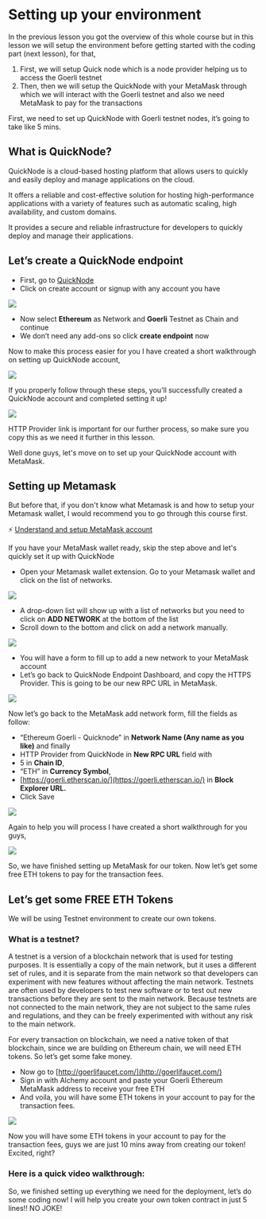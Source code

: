 # Setting up your environment

In the previous lesson you got the overview of this whole course but in this lesson we will setup the environment before getting started with the coding part (next lesson), for that,

1.  First, we will setup Quick node which is a node provider helping us to access the Goerli testnet
2.  Then, then we will setup the QuickNode with your MetaMask through which we will interact with the Goerli testnet and also we need MetaMask to pay for the transactions

First, we need to set up QuickNode with Goerli testnet nodes, it’s going to take like 5 mins.

## What is QuickNode?

QuickNode is a cloud-based hosting platform that allows users to quickly and easily deploy and manage applications on the cloud.

It offers a reliable and cost-effective solution for hosting high-performance applications with a variety of features such as automatic scaling, high availability, and custom domains.

It provides a secure and reliable infrastructure for developers to quickly deploy and manage their applications.

## Let’s create a QuickNode endpoint

- First, go to [QuickNode](https://www.quicknode.com/?utm_source=partner&utm_campaign=metaschool&utm_content=metaschool-guides&utm_medium=partner)
- Click on create account or signup with any account you have

![](https://metaschool.s3-ap-southeast-1.amazonaws.com/images/K1eBjEWF3lCmAqhgq59wLUEZX4LJDT3ISustizpa.png)

- Now select **Ethereum** as Network and **Goerli** Testnet as Chain and continue
- We don’t need any add-ons so click **create endpoint** now

Now to make this process easier for you I have created a short walkthrough on setting up QuickNode account,

![](https://metaschool.s3-ap-southeast-1.amazonaws.com/images/9uGMTWxXzqSyCpphAI0e9xv4pBVJ1sQ2sgvWmEVl.gif)

If you properly follow through these steps, you’ll successfully created a QuickNode account and completed setting it up!

![](https://metaschool.s3-ap-southeast-1.amazonaws.com/images/nOSDWTmfSnQBc3lo5kB71m2X4zzgyFoKU5MraKZW.png)

HTTP Provider link is important for our further process, so make sure you copy this as we need it further in this lesson.

Well done guys, let's move on to set up your QuickNode account with MetaMask.

## Setting up Metamask

But before that, if you don't know what Metamask is and how to setup your Metamask wallet, I would recommend you to go through this course first.

⚡ [Understand and setup MetaMask account](https://metaschool.so/course/understand-and-setup-metamask-account)

If you have your MetaMask wallet ready, skip the step above and let's quickly set it up with QuickNode

- Open your Metamask wallet extension. Go to your Metamask wallet and click on the list of networks.

![](https://metaschool.s3-ap-southeast-1.amazonaws.com/images/FiJhOvnhkH10GpF657UptaB4h3cfAXBnRkQw5tyy.png)

- A drop-down list will show up with a list of networks but you need to click on **ADD NETWORK** at the bottom of the list
- Scroll down to the bottom and click on add a network manually.

![](https://metaschool.s3-ap-southeast-1.amazonaws.com/images/NSWeH0sVCTHy4yQyEPIVktLYK3IsNN2Ny6LXyiPZ.png)

- You will have a form to fill up to add a new network to your MetaMask account
- Let’s go back to QuickNode Endpoint Dashboard, and copy the HTTPS Provider. This is going to be our new RPC URL in MetaMask.

![](https://metaschool.s3-ap-southeast-1.amazonaws.com/images/N6YP4KI7I5SXYddtnfuJfKoAfGAXeIOdJPLUvi0d.png)

Now let’s go back to the MetaMask add network form, fill the fields as follow:

- “Ethereum Goerli - Quicknode” in **Network Name (Any name as you like)** and finally
- HTTP Provider from QuickNode in **New RPC URL** field with
- 5 in **Chain ID**,
- “ETH” in **Currency Symbol**,
- [https://goerli.etherscan.io/](https://goerli.etherscan.io/) in **Block Explorer URL.**
- Click Save

![](https://metaschool.s3-ap-southeast-1.amazonaws.com/images/matTOECWIffgXMFVsA20jibz36sAwoAOqGb0DLYv.png)

Again to help you will process I have created a short walkthrough for you guys,

![](https://metaschool.s3-ap-southeast-1.amazonaws.com/images/wuR5NfJ7C4RgyWYTCp5AMn3ZayXQkrXcit6obCXZ.gif)

So, we have finished setting up MetaMask for our token. Now let’s get some free ETH tokens to pay for the transaction fees.

## Let’s get some FREE ETH Tokens

We will be using Testnet environment to create our own tokens.

### What is a testnet?

A testnet is a version of a blockchain network that is used for testing purposes. It is essentially a copy of the main network, but it uses a different set of rules, and it is separate from the main network so that developers can experiment with new features without affecting the main network. Testnets are often used by developers to test new software or to test out new transactions before they are sent to the main network. Because testnets are not connected to the main network, they are not subject to the same rules and regulations, and they can be freely experimented with without any risk to the main network.

For every transaction on blockchain, we need a native token of that blockchain, since we are building on Ethereum chain, we will need ETH tokens. So let’s get some fake money.

- Now go to [http://goerlifaucet.com/](http://goerlifaucet.com/)
- Sign in with Alchemy account and paste your Goerli Ethereum MetaMask address to receive your free ETH
- And voila, you will have some ETH tokens in your account to pay for the transaction fees.

![](https://metaschool.s3-ap-southeast-1.amazonaws.com/images/4akdwLPbcbCam3aFN5tZKIT9eb3gVIMghlBbO4tj.png)

Now you will have some ETH tokens in your account to pay for the transaction fees, guys we are just 10 mins away from creating our token! Excited, right?

### Here is a quick video walkthrough:

So, we finished setting up everything we need for the deployment, let’s do some coding now! I will help you create your own token contract in just 5 lines!! NO JOKE!
